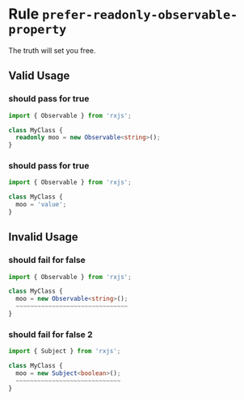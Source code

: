 # Rule `prefer-readonly-observable-property`

The truth will set you free.

## Valid Usage

### should pass for true

```ts
import { Observable } from 'rxjs';

class MyClass {
  readonly moo = new Observable<string>();
}
```


### should pass for true

```ts
import { Observable } from 'rxjs';

class MyClass {
  moo = 'value';
}
```



## Invalid Usage

### should fail for false

```ts
import { Observable } from 'rxjs';

class MyClass {
  moo = new Observable<string>();
  ~~~~~~~~~~~~~~~~~~~~~~~~~~~~~~~
}
```


### should fail for false 2

```ts
import { Subject } from 'rxjs';

class MyClass {
  moo = new Subject<boolean>();
  ~~~~~~~~~~~~~~~~~~~~~~~~~~~~~
}
```


